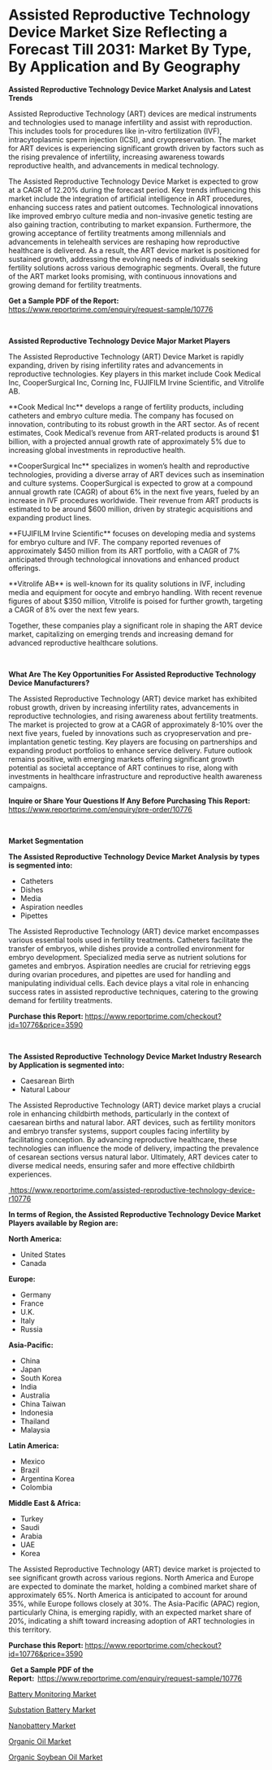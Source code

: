 <p><h1>Assisted Reproductive Technology Device Market Size Reflecting a Forecast Till 2031: Market By Type, By Application and By Geography</h1></p><p><strong>Assisted Reproductive Technology Device Market Analysis and Latest Trends</strong></p>
<p><p>Assisted Reproductive Technology (ART) devices are medical instruments and technologies used to manage infertility and assist with reproduction. This includes tools for procedures like in-vitro fertilization (IVF), intracytoplasmic sperm injection (ICSI), and cryopreservation. The market for ART devices is experiencing significant growth driven by factors such as the rising prevalence of infertility, increasing awareness towards reproductive health, and advancements in medical technology. </p><p>The Assisted Reproductive Technology Device Market is expected to grow at a CAGR of 12.20% during the forecast period. Key trends influencing this market include the integration of artificial intelligence in ART procedures, enhancing success rates and patient outcomes. Technological innovations like improved embryo culture media and non-invasive genetic testing are also gaining traction, contributing to market expansion. Furthermore, the growing acceptance of fertility treatments among millennials and advancements in telehealth services are reshaping how reproductive healthcare is delivered. As a result, the ART device market is positioned for sustained growth, addressing the evolving needs of individuals seeking fertility solutions across various demographic segments. Overall, the future of the ART market looks promising, with continuous innovations and growing demand for fertility treatments.</p></p>
<p><strong>Get a Sample PDF of the Report:&nbsp;</strong> <a href="https://www.reportprime.com/enquiry/request-sample/10776?utm_campaign=1782&utm_medium=2&utm_source=Github&utm_content=ia&utm_term=18102024&utm_id=assisted-reproductive-technology-device">https://www.reportprime.com/enquiry/request-sample/10776</a></p>
<p>&nbsp;</p>
<p><strong>Assisted Reproductive Technology Device Major Market Players</strong></p>
<p><p>The Assisted Reproductive Technology (ART) Device Market is rapidly expanding, driven by rising infertility rates and advancements in reproductive technologies. Key players in this market include Cook Medical Inc, CooperSurgical Inc, Corning Inc, FUJIFILM Irvine Scientific, and Vitrolife AB.</p><p>**Cook Medical Inc** develops a range of fertility products, including catheters and embryo culture media. The company has focused on innovation, contributing to its robust growth in the ART sector. As of recent estimates, Cook Medical’s revenue from ART-related products is around $1 billion, with a projected annual growth rate of approximately 5% due to increasing global investments in reproductive health.</p><p>**CooperSurgical Inc** specializes in women’s health and reproductive technologies, providing a diverse array of ART devices such as insemination and culture systems. CooperSurgical is expected to grow at a compound annual growth rate (CAGR) of about 6% in the next five years, fueled by an increase in IVF procedures worldwide. Their revenue from ART products is estimated to be around $600 million, driven by strategic acquisitions and expanding product lines.</p><p>**FUJIFILM Irvine Scientific** focuses on developing media and systems for embryo culture and IVF. The company reported revenues of approximately $450 million from its ART portfolio, with a CAGR of 7% anticipated through technological innovations and enhanced product offerings.</p><p>**Vitrolife AB** is well-known for its quality solutions in IVF, including media and equipment for oocyte and embryo handling. With recent revenue figures of about $350 million, Vitrolife is poised for further growth, targeting a CAGR of 8% over the next few years.</p><p>Together, these companies play a significant role in shaping the ART device market, capitalizing on emerging trends and increasing demand for advanced reproductive healthcare solutions.</p></p>
<p>&nbsp;</p>
<p><strong>What Are The Key Opportunities For Assisted Reproductive Technology Device Manufacturers?</strong></p>
<p><p>The Assisted Reproductive Technology (ART) device market has exhibited robust growth, driven by increasing infertility rates, advancements in reproductive technologies, and rising awareness about fertility treatments. The market is projected to grow at a CAGR of approximately 8-10% over the next five years, fueled by innovations such as cryopreservation and pre-implantation genetic testing. Key players are focusing on partnerships and expanding product portfolios to enhance service delivery. Future outlook remains positive, with emerging markets offering significant growth potential as societal acceptance of ART continues to rise, along with investments in healthcare infrastructure and reproductive health awareness campaigns.</p></p>
<p><strong>Inquire or Share Your Questions If Any Before Purchasing This Report:</strong> <a href="https://www.reportprime.com/enquiry/pre-order/10776?utm_campaign=1782&utm_medium=2&utm_source=Github&utm_content=ia&utm_term=18102024&utm_id=assisted-reproductive-technology-device">https://www.reportprime.com/enquiry/pre-order/10776</a></p>
<p>&nbsp;</p>
<p><strong>Market Segmentation</strong></p>
<p><strong>The Assisted Reproductive Technology Device Market Analysis by types is segmented into:</strong></p>
<p><ul><li>Catheters</li><li>Dishes</li><li>Media</li><li>Aspiration needles</li><li>Pipettes</li></ul></p>
<p><p>The Assisted Reproductive Technology (ART) device market encompasses various essential tools used in fertility treatments. Catheters facilitate the transfer of embryos, while dishes provide a controlled environment for embryo development. Specialized media serve as nutrient solutions for gametes and embryos. Aspiration needles are crucial for retrieving eggs during ovarian procedures, and pipettes are used for handling and manipulating individual cells. Each device plays a vital role in enhancing success rates in assisted reproductive techniques, catering to the growing demand for fertility treatments.</p></p>
<p><strong>Purchase this Report:&nbsp;</strong><a href="https://www.reportprime.com/checkout?id=10776&price=3590&utm_campaign=1782&utm_medium=2&utm_source=Github&utm_content=ia&utm_term=18102024&utm_id=assisted-reproductive-technology-device">https://www.reportprime.com/checkout?id=10776&price=3590</a></p>
<p>&nbsp;</p>
<p><strong>The Assisted Reproductive Technology Device Market Industry Research by Application is segmented into:</strong></p>
<p><ul><li>Caesarean Birth</li><li>Natural Labour</li></ul></p>
<p><p>The Assisted Reproductive Technology (ART) device market plays a crucial role in enhancing childbirth methods, particularly in the context of caesarean births and natural labor. ART devices, such as fertility monitors and embryo transfer systems, support couples facing infertility by facilitating conception. By advancing reproductive healthcare, these technologies can influence the mode of delivery, impacting the prevalence of cesarean sections versus natural labor. Ultimately, ART devices cater to diverse medical needs, ensuring safer and more effective childbirth experiences.</p></p>
<p><a href="https://www.reportprime.com/assisted-reproductive-technology-device-r10776?utm_campaign=1782&utm_medium=2&utm_source=Github&utm_content=ia&utm_term=18102024&utm_id=assisted-reproductive-technology-device">&nbsp;https://www.reportprime.com/assisted-reproductive-technology-device-r10776</a></p>
<p><strong>In terms of Region, the Assisted Reproductive Technology Device Market Players available by Region are:</strong></p>
<p>
    <p> <strong> North America: </strong>
        <ul>
            <li>United States</li>
            <li>Canada</li>
        </ul>
        </p> 
    <p> <strong> Europe: </strong>
        <ul>
            <li>Germany</li>
            <li>France</li>
            <li>U.K.</li>
            <li>Italy</li>
            <li>Russia</li>
        </ul>
        </p> 
    <p> <strong> Asia-Pacific: </strong>
        <ul>
            <li>China</li>
            <li>Japan</li>
            <li>South Korea</li>
            <li>India</li>
            <li>Australia</li>
            <li>China Taiwan</li>
            <li>Indonesia</li>
            <li>Thailand</li>
            <li>Malaysia</li>
        </ul>
        </p> 
    <p> <strong> Latin America: </strong>
        <ul>
            <li>Mexico</li>
            <li>Brazil</li>
            <li>Argentina Korea</li>
            <li>Colombia</li>
        </ul>
        </p> 
    <p> <strong> Middle East & Africa: </strong>
        <ul>
            <li>Turkey</li>
            <li>Saudi</li>
            <li>Arabia</li>
            <li>UAE</li>
            <li>Korea</li>
        </ul>
    </p>
    </p>
<p><p>The Assisted Reproductive Technology (ART) device market is projected to see significant growth across various regions. North America and Europe are expected to dominate the market, holding a combined market share of approximately 65%. North America is anticipated to account for around 35%, while Europe follows closely at 30%. The Asia-Pacific (APAC) region, particularly China, is emerging rapidly, with an expected market share of 20%, indicating a shift toward increasing adoption of ART technologies in this territory.</p></p>
<p><strong>Purchase this Report: </strong><a href="https://www.reportprime.com/checkout?id=10776&price=3590&utm_campaign=1782&utm_medium=2&utm_source=Github&utm_content=ia&utm_term=18102024&utm_id=assisted-reproductive-technology-device">https://www.reportprime.com/checkout?id=10776&price=3590</a></p>
<p>&nbsp;<strong>Get a Sample PDF of the Report:&nbsp;&nbsp;</strong><a href="https://www.reportprime.com/enquiry/request-sample/10776?utm_campaign=1782&utm_medium=2&utm_source=Github&utm_content=ia&utm_term=18102024&utm_id=assisted-reproductive-technology-device">https://www.reportprime.com/enquiry/request-sample/10776</a></p>
<p><strong></strong></p>
<p><p><a href="https://www.linkedin.com/pulse/battery-monitoring-market-share-analysis-growth-trends-vbdne?utm_campaign=1782&utm_medium=2&utm_source=Github&utm_content=ia&utm_term=18102024&utm_id=assisted-reproductive-technology-device">Battery Monitoring Market</a></p><p><a href="https://www.linkedin.com/pulse/opportunities-challenges-substation-battery-market-strategic-licre?utm_campaign=1782&utm_medium=2&utm_source=Github&utm_content=ia&utm_term=18102024&utm_id=assisted-reproductive-technology-device">Substation Battery Market</a></p><p><a href="https://www.linkedin.com/pulse/nanobattery-market-refracting-trends-consumer-behaviors-gzkye?utm_campaign=1782&utm_medium=2&utm_source=Github&utm_content=ia&utm_term=18102024&utm_id=assisted-reproductive-technology-device">Nanobattery Market</a></p><p><a href="https://www.linkedin.com/pulse/global-organic-oil-industry-research-report-competitive-uux9e?utm_campaign=1782&utm_medium=2&utm_source=Github&utm_content=ia&utm_term=18102024&utm_id=assisted-reproductive-technology-device">Organic Oil Market</a></p><p><a href="https://www.linkedin.com/pulse/organic-soybean-oil-landscape-product-spectrum-market-trajectories-ptk3e?utm_campaign=1782&utm_medium=2&utm_source=Github&utm_content=ia&utm_term=18102024&utm_id=assisted-reproductive-technology-device">Organic Soybean Oil Market</a></p></p>